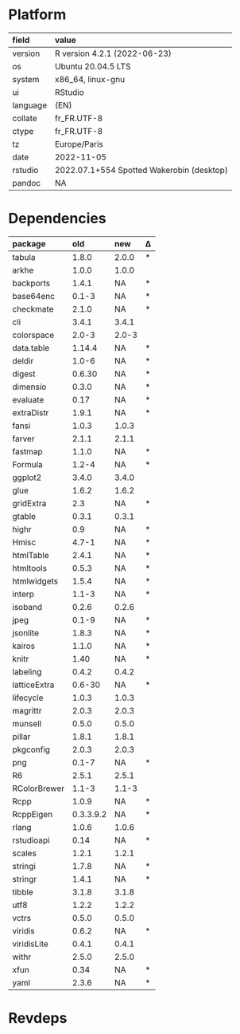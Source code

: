 # Platform

|field    |value                                     |
|:--------|:-----------------------------------------|
|version  |R version 4.2.1 (2022-06-23)              |
|os       |Ubuntu 20.04.5 LTS                        |
|system   |x86_64, linux-gnu                         |
|ui       |RStudio                                   |
|language |(EN)                                      |
|collate  |fr_FR.UTF-8                               |
|ctype    |fr_FR.UTF-8                               |
|tz       |Europe/Paris                              |
|date     |2022-11-05                                |
|rstudio  |2022.07.1+554 Spotted Wakerobin (desktop) |
|pandoc   |NA                                        |

# Dependencies

|package      |old       |new   |Δ  |
|:------------|:---------|:-----|:--|
|tabula       |1.8.0     |2.0.0 |*  |
|arkhe        |1.0.0     |1.0.0 |   |
|backports    |1.4.1     |NA    |*  |
|base64enc    |0.1-3     |NA    |*  |
|checkmate    |2.1.0     |NA    |*  |
|cli          |3.4.1     |3.4.1 |   |
|colorspace   |2.0-3     |2.0-3 |   |
|data.table   |1.14.4    |NA    |*  |
|deldir       |1.0-6     |NA    |*  |
|digest       |0.6.30    |NA    |*  |
|dimensio     |0.3.0     |NA    |*  |
|evaluate     |0.17      |NA    |*  |
|extraDistr   |1.9.1     |NA    |*  |
|fansi        |1.0.3     |1.0.3 |   |
|farver       |2.1.1     |2.1.1 |   |
|fastmap      |1.1.0     |NA    |*  |
|Formula      |1.2-4     |NA    |*  |
|ggplot2      |3.4.0     |3.4.0 |   |
|glue         |1.6.2     |1.6.2 |   |
|gridExtra    |2.3       |NA    |*  |
|gtable       |0.3.1     |0.3.1 |   |
|highr        |0.9       |NA    |*  |
|Hmisc        |4.7-1     |NA    |*  |
|htmlTable    |2.4.1     |NA    |*  |
|htmltools    |0.5.3     |NA    |*  |
|htmlwidgets  |1.5.4     |NA    |*  |
|interp       |1.1-3     |NA    |*  |
|isoband      |0.2.6     |0.2.6 |   |
|jpeg         |0.1-9     |NA    |*  |
|jsonlite     |1.8.3     |NA    |*  |
|kairos       |1.1.0     |NA    |*  |
|knitr        |1.40      |NA    |*  |
|labeling     |0.4.2     |0.4.2 |   |
|latticeExtra |0.6-30    |NA    |*  |
|lifecycle    |1.0.3     |1.0.3 |   |
|magrittr     |2.0.3     |2.0.3 |   |
|munsell      |0.5.0     |0.5.0 |   |
|pillar       |1.8.1     |1.8.1 |   |
|pkgconfig    |2.0.3     |2.0.3 |   |
|png          |0.1-7     |NA    |*  |
|R6           |2.5.1     |2.5.1 |   |
|RColorBrewer |1.1-3     |1.1-3 |   |
|Rcpp         |1.0.9     |NA    |*  |
|RcppEigen    |0.3.3.9.2 |NA    |*  |
|rlang        |1.0.6     |1.0.6 |   |
|rstudioapi   |0.14      |NA    |*  |
|scales       |1.2.1     |1.2.1 |   |
|stringi      |1.7.8     |NA    |*  |
|stringr      |1.4.1     |NA    |*  |
|tibble       |3.1.8     |3.1.8 |   |
|utf8         |1.2.2     |1.2.2 |   |
|vctrs        |0.5.0     |0.5.0 |   |
|viridis      |0.6.2     |NA    |*  |
|viridisLite  |0.4.1     |0.4.1 |   |
|withr        |2.5.0     |2.5.0 |   |
|xfun         |0.34      |NA    |*  |
|yaml         |2.3.6     |NA    |*  |

# Revdeps

